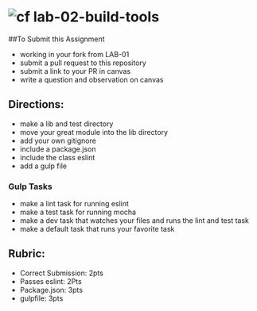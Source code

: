 ![cf](https://i.imgur.com/7v5ASc8.png) lab-02-build-tools
======

##To Submit this Assignment
  * working in your fork from LAB-01
  * submit a pull request to this repository
  * submit a link to your PR in canvas
  * write a question and observation on canvas

## Directions:
* make a lib and test directory
* move your great module into the lib directory
* add your own gitignore
* include a package.json
* include the class eslint
* add a gulp file

### Gulp Tasks
* make a lint task for running eslint
* make a test task for running mocha
* make a dev task that watches your files and runs the lint and test task
* make a default task that runs your favorite task

## Rubric:
* Correct Submission: 2pts
* Passes eslint: 2Pts
* Package.json: 3pts
* gulpfile: 3pts
